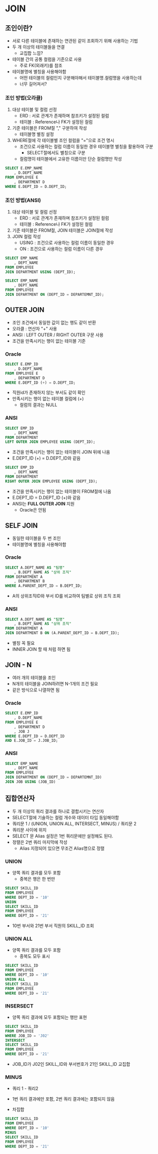 # JOIN

## 조인이란?

* 서로 다른 테이블에 존재하는 연관된 같이 조회하기 위해 사용하는 기법
* 두 개 이상의 테이블들을 연결
  * 교집합 느낌?
* 테이블 간의 공통 컬럼을 기준으로 사용
  * 주로 FK(외래키)를 참조
* 테이블명에 별칭을 사용해야함
  * 어떤 테이블의 컬럼인지 구분해야해서 테이블명.컬럼명을 사용하는데
  * 너무 길어져서?

### 조인 방법(오라클)

1. 대상 테이블 및 컬럼 선정
   * ERD : 서로 관계가 존재하며 참조키가 설정된 컬럼
   * 테이블 : Reference나 FK가 설정된 컬럼
2. 기준 테이블은 FROM절 "," 구분하여 작성
   * 테이블명 별칭 설정
3. WHERE절에 각 테이블별 조인 컬럼을 "="으로 조건 명시
   * 조건으로 사용하는 컬럼 이름이 동일한 경우 테이블명 별칭을 활용하여 구분
     * SELECT절에서도 별칭으로 구분
   * 컬럼명이 테이블에서 고유한 이름이만 단순 컬럼명만 작성

```sql
SELECT E.EMP_NAME
	, D.DEPT_NAME
FROM EMPLOYEE E
	, DEPARTMENT D
WHERE E.DEPT_ID = D.DEPT_ID;
```



### 조인 방법(ANSI)

1. 대상 테이블 및 컬럼 선정
   * ERD : 서로 관계가 존재하며 참조키가 설정된 컬럼
   * 테이블 : Reference나 FK가 설정된 컬럼
2. 기준 테이블은 FROM절, JOIN 테이블은 JOIN절에 작성
3. JOIN 컬럼 작성
   * USING : 조건으로 사용하는 컬럼 이름이 동일한 경우
   * ON : 조건으로 사용하는 컬럼 이름이 다른 경우

```sql
SELECT EMP_NAME
	, DEPT_NAME
FROM EMPLOYEE
JOIN DEPARTMENT USING (DEPT_ID);
```

```sql
SELECT EMP_NAME
	, DEPT_NAME
FROM EMPLOYEE
JOIN DEPARTMENT ON (DEPT_ID = DEPARTEMNT_ID);
```



## OUTER JOIN

* 조인 조건에서 동일한 값이 없는 행도 같이 반환
* 오라클 : 연산자 "+" 사용
* ANSI : LEFT OUTER / RIGHT OUTER 구문 사용
* 조건을 만족시키는 행이 없는 테이블 기준

### Oracle

```sql
SELECT E.EMP_ID
	, D.DEPT_NAME
FROM EMPLOYEE E
	, DEPARTMENT D
WHERE E.DEPT_ID (+) = D.DEPT_ID;
```

* 직원id가 존재하지 않는 부서도 같이 확인
* 만족시키는 행이 없는 테이블 컬럼에 (+)
  * 컬럼의 결과는 NULL

### ANSI

```sql
SELECT EMP_ID
	, DEPT_NAME
FROM DEPARTMENT
LEFT OUTER JOIN EMPLOYEE USING (DEPT_ID);
```

* 조건을 만족시키는 행이 없는 테이블이 JOIN 뒤에 나옴
* E.DEPT_ID (+) = D.DEPT_ID와 같음

```sql
SELECT EMP_ID
	, DEPT_NAME
FROM DEPARTMENT
RIGHT OUTER JOIN EMPLOYEE USING (DEPT_ID);
```

* 조건을 만족시키는 행이 없는 테이블이 FROM절에 나옴
* E.DEPT_ID  = D.DEPT_ID (+)와 같음
* ANSI는 **FULL OUTER JOIN** 지원
  * Oracle은 안됨



## SELF JOIN

* 동일한 테이블을 두 번 조인
* 테이블명에 별칭을 사용해야함

### Oracle

```sql
SELECT A.DEPT_NAME AS "팀명"
	, B.DEPT_NAME AS "상위 조직"
FROM DEPARTMENT A
	, DEPARTMENT B
WHERE A.PARENT_DEPT_ID = B.DEPT_ID; 
```

* A의 상위조직ID와 부서 ID를 비교하여 팀별로 상위 조직 조회

### ANSI

```SQL
SELECT A.DEPT_NAME AS "팀명"
	, B.DEPT_NAME AS "상위 조직"
FROM DEPARTMENT A
JOIN DEPARTMENT B ON (A.PARENT_DEPT_ID = B.DEPT_ID); 
```

* 별칭 꼭 필요
* INNER JOIN 할 때 처럼 하면 됨



## JOIN - N

* 여러 개의 테이블을 조인
* N개의 테이블을 JOIN하려면 N-1개의 조건 필요
* 같은 방식으로 나열하면 됨

### Oracle

```sql
SELECT E.EMP_ID
	, D.DEPT_NAME
FROM EMPLOYEE E
	, DEPARTMENT D
	, JOB J
WHERE E.DEPT_ID = D.DEPT_ID
AND E.JOB_ID = J.JOB_ID;
```

### ANSI

```sql
SELECT EMP_NAME
	, DEPT_NAME
FROM EMPLOYEE
JOIN DEPARTMENT ON (DEPT_ID = DEPARTEMNT_ID)
JOIN JOB USING (JOB_ID)
```



## 집합연산자

* 두 개 이상의 쿼리 결과를 하나로 결합시키는 연산자
* SELECT절에 기술하는 컬럼 개수와 데이터 타입 동일해야함
* 쿼리문 1 / (UNION, UNION ALL, INTERSECT, MINUS) / 쿼리문 2
* 쿼리문 사이에 위치
* SELECT 문 Alias 설정은 1번 쿼리문에만 설정해도 된다.
* 정렬은 2번 쿼리 마지막에 작성
  * Alias 지정되어 있으면 무조건 Alias명으로 정렬

### UNION

* 양쪽 쿼리 결과를 모두 포함
  * 중복은 행은 한 번만

```sql
SELECT SKILL_ID
FROM EMPLOYEE
WHERE DEPT_ID = '10'
UNION
SELECT SKILL_ID
FROM EMPLOYEE
WHERE DEPT_ID = '21'
```

* 10번 부서와 21번 부서 직원의 SKILL_ID 조회

### UNION ALL

* 양쪽 쿼리 결과를 모두 포함
  * 중복도 모두 표시

```SQL
SELECT SKILL_ID
FROM EMPLOYEE
WHERE DEPT_ID = '10'
UNION ALL
SELECT SKILL_ID
FROM EMPLOYEE
WHERE DEPT_ID = '21'
```

### INSERSECT

* 양쪽 쿼리 결과에 모두 포함되는 행만 표현

```SQL
SELECT SKILL_ID
FROM EMPLOYEE
WHERE JOB_ID = 'J02'
INTERSECT
SELECT SKILL_ID
FROM EMPLOYEE
WHERE DEPT_ID = '21'
```

* JOB_ID가 J02인 SKILL_ID와 부서번호가 21인 SKILL_ID 교집합

### MINUS

* 쿼리 1 - 쿼리2

* 1번 쿼리 결과에만 포함, 2번 쿼리 결과에는 포함되지 않음
* 차집합

```sql
SELECT SKILL_ID
FROM EMPLOYEE
WHERE DEPT_ID = '10'
MINUS
SELECT SKILL_ID
FROM EMPLOYEE
WHERE DEPT_ID = '21'
```

